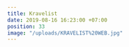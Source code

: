 ```yaml
---
title: Kravelist
date: 2019-08-16 16:23:00 +07:00
position: 33
image: "/uploads/KRAVELIST%20WEB.jpg"
---
```


